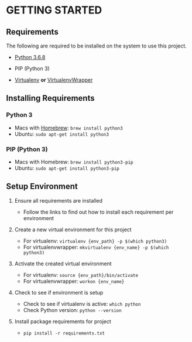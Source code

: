 # GETTING STARTED

## Requirements

The following are required to be installed on the system to use this project.

- [Python 3.6.8](https://www.python.org/downloads/release/python-368/)

- PIP (Python 3)

- [Virtualenv](https://virtualenv.pypa.io/) **or** [VirtualenvWrapper](https://virtualenvwrapper.readthedocs.io/)

## Installing Requirements

### Python 3

- Macs with [Homebrew](https://brew.sh/): `brew install python3`
- Ubuntu: `sudo apt-get install python3`

### PIP (Python 3)

- Macs with Homebrew: `brew install python3-pip`
- Ubuntu: `sudo apt-get install python3-pip`

## Setup Environment

1. Ensure all requirements are installed
   - Follow the links to find out how to install each requirement per environment

2. Create a new virtual environment for this project
   - For virtualenv: `virtualenv {env_path} -p $(which python3)`
   - For virtualenvwrapper: `mkvirtualenv {env_name} -p $(which python3)`

3. Activate the created virtual environment
   - For virtualenv: `source {env_path}/bin/activate`
   - For virtualenvwrapper: `workon {env_name}`

4. Check to see if environment is setup
   - Check to see if virtualenv is active: `which python`
   - Check Python version: `python --version`

5. Install package requirements for project
   - `pip install -r requirements.txt`
